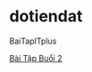 # dotiendat
BaiTapITplus


  <a href="https://dtdat1998.github.io/dotiendat/BT1_2.html">Bài Tập Buổi 2</a>
